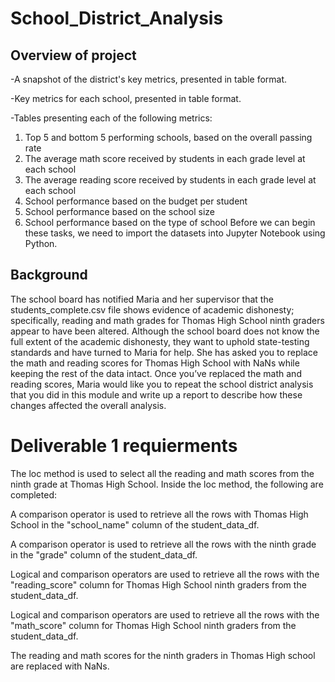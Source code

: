 # School_District_Analysis

## Overview of project
-A snapshot of the district's key metrics, presented in table format.

-Key metrics for each school, presented in table format.

-Tables presenting each of the following metrics:
1) Top 5 and bottom 5 performing schools, based on the overall passing rate
2) The average math score received by students in each grade level at each school
3) The average reading score received by students in each grade level at each school
4) School performance based on the budget per student
5) School performance based on the school size
6) School performance based on the type of school Before we can begin these tasks, we need to import the datasets into Jupyter Notebook using Python.

## Background

The school board has notified Maria and her supervisor that the students_complete.csv file shows evidence of academic dishonesty; specifically, reading and math grades for Thomas High School ninth graders appear to have been altered. Although the school board does not know the full extent of the academic dishonesty, they want to uphold state-testing standards and have turned to Maria for help. She has asked you to replace the math and reading scores for Thomas High School with NaNs while keeping the rest of the data intact. Once you’ve replaced the math and reading scores, Maria would like you to repeat the school district analysis that you did in this module and write up a report to describe how these changes affected the overall analysis.

# Deliverable 1 requierments 

The loc method is used to select all the reading and math scores from the ninth grade at Thomas High School. Inside the loc method, the following are completed:

A comparison operator is used to retrieve all the rows with Thomas High School in the "school_name" column of the student_data_df.

A comparison operator is used to retrieve all the rows with the ninth grade in the "grade" column of the student_data_df.

Logical and comparison operators are used to retrieve all the rows with the "reading_score" column for Thomas High School ninth graders from the student_data_df.

Logical and comparison operators are used to retrieve all the rows with the "math_score" column for Thomas High School ninth graders from the student_data_df.

The reading and math scores for the ninth graders in Thomas High school are replaced with NaNs.
